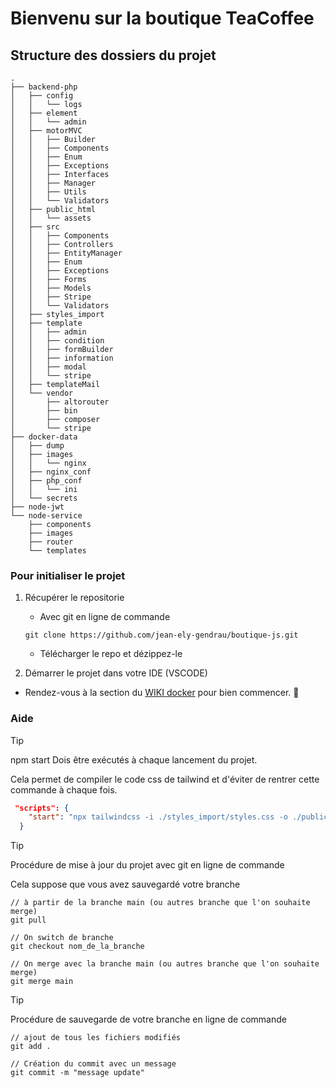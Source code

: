# Bienvenu sur la boutique TeaCoffee

## Structure des dossiers du projet
``` terminal
.
├── backend-php
│   ├── config
│   │   └── logs
│   ├── element
│   │   └── admin
│   ├── motorMVC
│   │   ├── Builder
│   │   ├── Components
│   │   ├── Enum
│   │   ├── Exceptions
│   │   ├── Interfaces
│   │   ├── Manager
│   │   ├── Utils
│   │   └── Validators
│   ├── public_html
│   │   └── assets
│   ├── src
│   │   ├── Components
│   │   ├── Controllers
│   │   ├── EntityManager
│   │   ├── Enum
│   │   ├── Exceptions
│   │   ├── Forms
│   │   ├── Models
│   │   ├── Stripe
│   │   └── Validators
│   ├── styles_import
│   ├── template
│   │   ├── admin
│   │   ├── condition
│   │   ├── formBuilder
│   │   ├── information
│   │   ├── modal
│   │   └── stripe
│   ├── templateMail
│   └── vendor
│       ├── altorouter
│       ├── bin
│       ├── composer
│       └── stripe
├── docker-data
│   ├── dump
│   ├── images
│   │   └── nginx
│   ├── nginx_conf
│   ├── php_conf
│   │   └── ini
│   └── secrets
├── node-jwt
└── node-service
    ├── components
    ├── images
    ├── router
    └── templates
```


### Pour initialiser le projet

1. Récupérer le repositorie

    - Avec git en ligne de commande

    ```git
    git clone https://github.com/jean-ely-gendrau/boutique-js.git
    ```

    - Télécharger le repo et dézippez-le


2. Démarrer le projet dans votre IDE (VSCODE)
   
 - Rendez-vous à la section du [WIKI docker](https://github.com/jean-ely-gendrau/boutique-js/wiki/Docker)
   pour bien commencer. 🚀


### Aide

> [!TIP]
> npm start
> Dois être exécutés à chaque lancement du projet.

Cela permet de compiler le code css de tailwind et d'éviter de rentrer cette commande à chaque fois.

```json
 "scripts": {
    "start": "npx tailwindcss -i ./styles_import/styles.css -o ./public_html/assets/styles/global.css --watch"
  }
```


> [!TIP]
> Procédure de mise à jour du projet avec git 
> en ligne de commande

Cela suppose que vous avez sauvegardé votre branche

```git
// à partir de la branche main (ou autres branche que l'on souhaite merge)
git pull

// On switch de branche
git checkout nom_de_la_branche

// On merge avec la branche main (ou autres branche que l'on souhaite merge)
git merge main
```



> [!TIP]
> Procédure de sauvegarde de votre branche 
> en ligne de commande

```git
// ajout de tous les fichiers modifiés
git add .

// Création du commit avec un message
git commit -m "message update"
